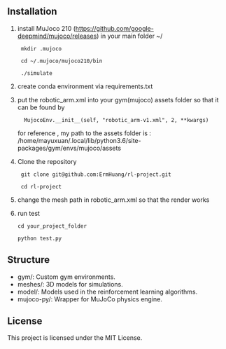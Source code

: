## Installation
1. install MuJoco 210
        (https://github.com/google-deepmind/mujoco/releases)
   in your main folder ~/
   
        mkdir .mujoco
   
        cd ~/.mujoco/mujoco210/bin
   
        ./simulate

3. create conda environment via requirements.txt
   

5. put the robotic_arm.xml  into your gym(mujoco) assets folder so that it can be found by

         MujocoEnv.__init__(self, "robotic_arm-v1.xml", 2, **kwargs) 

   for reference , my path to the assets folder is :  /home/mayuxuan/.local/lib/python3.6/site-packages/gym/envs/mujoco/assets

   
7. Clone the repository
  
        git clone git@github.com:ErmHuang/rl-project.git
   
        cd rl-project

   
9. change the mesh path in robotic_arm.xml so that the render works

   
11. run test
    
        cd your_project_folder

        python test.py

       

## Structure
- gym/: Custom gym environments.
- meshes/: 3D models for simulations.
- model/: Models used in the reinforcement learning algorithms.
- mujoco-py/: Wrapper for MuJoCo physics engine.

## License
This project is licensed under the MIT License.


